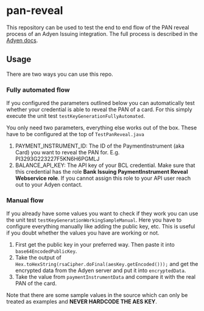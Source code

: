 # pan-reveal
This repository can be used to test the end to end flow of the PAN reveal process of an Adyen Issuing integration. The full process is described in the [Adyen docs](https://docs.adyen.com/issuing/manage-card-data/reveal-card-details/).

## Usage
There are two ways you can use this repo. 
### Fully automated flow
If you configured the parameters outlined below you can automatically test whether your credential is able to reveal the PAN of a card.
For this simply execute the unit test `testKeyGenerationFullyAutomated`.

You only need two parameters, everything else works out of the box. These have to be configured at the top of `TestPanReveal.java`
1. PAYMENT_INSTRUMENT_ID: The ID of the PaymentInstrument (aka Card) you want to reveal the PAN for. E.g. PI3293G223227F5KN6H6PGMLJ
2. BALANCE_API_KEY: The API key of your BCL credential. Make sure that this credential has the role **Bank Issuing PaymentInstrument Reveal Webservice role**. If you cannot assign this role to your API user reach out to your Adyen contact.

### Manual flow
If you already have some values you want to check if they work you can use the unit test `testKeyGenerationWorkingSampleManual`.
Here you have to configure everything manually like adding the public key, etc. This is useful if you doubt whether the values you have are working or not.

1. First get the public key in your preferred way. Then paste it into `base64EncodedPublicKey`.
2. Take the output of `Hex.toHexString(rsaCipher.doFinal(aesKey.getEncoded()));` and get the encrypted data from the Adyen server and put it into `encryptedData`.
3. Take the value from `paymentInstrumentData` and compare it with the real PAN of the card.

Note that there are some sample values in the source which can only be treated as examples and **NEVER HARDCODE THE AES KEY**.
